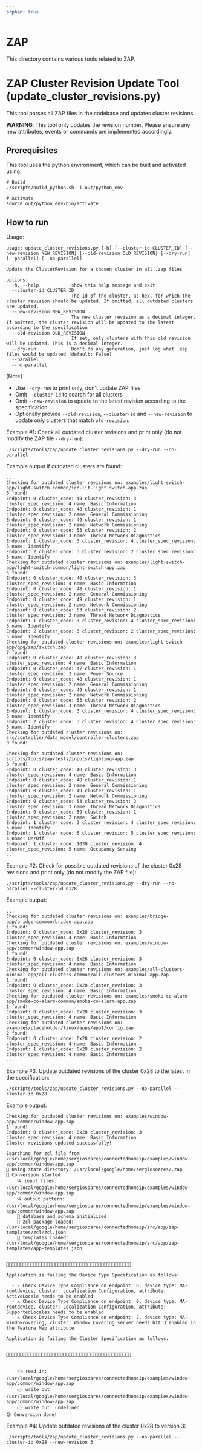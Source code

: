```yaml
---
orphan: true
---
```


# ZAP

This directory contains various tools related to ZAP.

# ZAP Cluster Revision Update Tool (update_cluster_revisions.py)

This tool parses all ZAP files in the codebase and updates cluster revisions.

**WARNING**: This tool only updates the revision number. Please ensure any new
attributes, events or commands are implemented accordingly.

## Prerequisites

This tool uses the python environment, which can be built and activated using:

```
# Build
./scripts/build_python.sh -i out/python_env

# Activate
source out/python_env/bin/activate
```

## How to run

Usage:

```
usage: update_cluster_revisions.py [-h] [--cluster-id CLUSTER_ID] [--new-revision NEW_REVISION] [--old-revision OLD_REVISION] [--dry-run] [--parallel] [--no-parallel]

Update the ClusterRevision for a chosen cluster in all .zap files

options:
  -h, --help            show this help message and exit
  --cluster-id CLUSTER_ID
                        The id of the cluster, as hex, for which the cluster revision should be updated. If omitted, all outdated clusters are updated.
  --new-revision NEW_REVISION
                        The new cluster revision as a decimal integer. If omitted, the cluster revision will be updated to the latest according to the specification
  --old-revision OLD_REVISION
                        If set, only clusters with this old revision will be updated. This is a decimal integer.
  --dry-run             Don't do any generation, just log what .zap files would be updated (default: False)
  --parallel
  --no-parallel
```

[Note]

-   Use `--dry-run` to print only, don't update ZAP files
-   Omit `--cluster-id` to search for all clusters
-   Omit `--new-revision` to update to the latest revision according to the
    specification
-   Optionally provide `--old-revision`, `--cluster-id` and `--new-revision` to
    update only clusters that match `old-revision`.

Example #1: Check all outdated cluster revisions and print only (do not modify
the ZAP file `--dry-run`):

```
./scripts/tools/zap/update_cluster_revisions.py --dry-run --no-parallel
```

Example output if outdated clusters are found:

```
...
Checking for outdated cluster revisions on: examples/light-switch-app/light-switch-common/icd-lit-light-switch-app.zap
6 found!
Endpoint: 0 cluster_code: 40 cluster_revision: 3 cluster_spec_revision: 4 name: Basic Information
Endpoint: 0 cluster_code: 48 cluster_revision: 1 cluster_spec_revision: 2 name: General Commissioning
Endpoint: 0 cluster_code: 49 cluster_revision: 1 cluster_spec_revision: 2 name: Network Commissioning
Endpoint: 0 cluster_code: 53 cluster_revision: 2 cluster_spec_revision: 3 name: Thread Network Diagnostics
Endpoint: 1 cluster_code: 3 cluster_revision: 4 cluster_spec_revision: 5 name: Identify
Endpoint: 2 cluster_code: 3 cluster_revision: 2 cluster_spec_revision: 5 name: Identify
Checking for outdated cluster revisions on: examples/light-switch-app/light-switch-common/light-switch-app.zap
6 found!
Endpoint: 0 cluster_code: 40 cluster_revision: 3 cluster_spec_revision: 4 name: Basic Information
Endpoint: 0 cluster_code: 48 cluster_revision: 1 cluster_spec_revision: 2 name: General Commissioning
Endpoint: 0 cluster_code: 49 cluster_revision: 1 cluster_spec_revision: 2 name: Network Commissioning
Endpoint: 0 cluster_code: 53 cluster_revision: 2 cluster_spec_revision: 3 name: Thread Network Diagnostics
Endpoint: 1 cluster_code: 3 cluster_revision: 4 cluster_spec_revision: 5 name: Identify
Endpoint: 2 cluster_code: 3 cluster_revision: 2 cluster_spec_revision: 5 name: Identify
Checking for outdated cluster revisions on: examples/light-switch-app/qpg/zap/switch.zap
7 found!
Endpoint: 0 cluster_code: 40 cluster_revision: 3 cluster_spec_revision: 4 name: Basic Information
Endpoint: 0 cluster_code: 47 cluster_revision: 1 cluster_spec_revision: 3 name: Power Source
Endpoint: 0 cluster_code: 48 cluster_revision: 1 cluster_spec_revision: 2 name: General Commissioning
Endpoint: 0 cluster_code: 49 cluster_revision: 1 cluster_spec_revision: 2 name: Network Commissioning
Endpoint: 0 cluster_code: 53 cluster_revision: 2 cluster_spec_revision: 3 name: Thread Network Diagnostics
Endpoint: 1 cluster_code: 3 cluster_revision: 4 cluster_spec_revision: 5 name: Identify
Endpoint: 2 cluster_code: 3 cluster_revision: 4 cluster_spec_revision: 5 name: Identify
Checking for outdated cluster revisions on: src/controller/data_model/controller-clusters.zap
0 found!

Checking for outdated cluster revisions on: scripts/tools/zap/tests/inputs/lighting-app.zap
8 found!
Endpoint: 0 cluster_code: 40 cluster_revision: 3 cluster_spec_revision: 4 name: Basic Information
Endpoint: 0 cluster_code: 48 cluster_revision: 1 cluster_spec_revision: 2 name: General Commissioning
Endpoint: 0 cluster_code: 49 cluster_revision: 1 cluster_spec_revision: 2 name: Network Commissioning
Endpoint: 0 cluster_code: 53 cluster_revision: 2 cluster_spec_revision: 3 name: Thread Network Diagnostics
Endpoint: 0 cluster_code: 59 cluster_revision: 1 cluster_spec_revision: 2 name: Switch
Endpoint: 1 cluster_code: 3 cluster_revision: 4 cluster_spec_revision: 5 name: Identify
Endpoint: 1 cluster_code: 6 cluster_revision: 5 cluster_spec_revision: 6 name: On/Off
Endpoint: 1 cluster_code: 1030 cluster_revision: 4 cluster_spec_revision: 5 name: Occupancy Sensing
...
```

Example #2: Check for possible outdated revisions of the cluster 0x28 revisions
and print only (do not modify the ZAP file):

```
./scripts/tools/zap/update_cluster_revisions.py --dry-run --no-parallel --cluster-id 0x28
```

Example output:

```
...
Checking for outdated cluster revisions on: examples/bridge-app/bridge-common/bridge-app.zap
1 found!
Endpoint: 0 cluster_code: 0x28 cluster_revision: 3 cluster_spec_revision: 4 name: Basic Information
Checking for outdated cluster revisions on: examples/window-app/common/window-app.zap
1 found!
Endpoint: 0 cluster_code: 0x28 cluster_revision: 3 cluster_spec_revision: 4 name: Basic Information
Checking for outdated cluster revisions on: examples/all-clusters-minimal-app/all-clusters-common/all-clusters-minimal-app.zap
1 found!
Endpoint: 0 cluster_code: 0x28 cluster_revision: 3 cluster_spec_revision: 4 name: Basic Information
Checking for outdated cluster revisions on: examples/smoke-co-alarm-app/smoke-co-alarm-common/smoke-co-alarm-app.zap
1 found!
Endpoint: 0 cluster_code: 0x28 cluster_revision: 3 cluster_spec_revision: 4 name: Basic Information
Checking for outdated cluster revisions on: examples/placeholder/linux/apps/app1/config.zap
2 found!
Endpoint: 0 cluster_code: 0x28 cluster_revision: 2 cluster_spec_revision: 4 name: Basic Information
Endpoint: 1 cluster_code: 0x28 cluster_revision: 2 cluster_spec_revision: 4 name: Basic Information
...
```

Example #3: Update outdated revisions of the cluster 0x28 to the latest in the
specification:

```
./scripts/tools/zap/update_cluster_revisions.py --no-parallel --cluster-id 0x28
```

Example output:

```
Checking for outdated cluster revisions on: examples/window-app/common/window-app.zap
1 found!
Endpoint: 0 cluster_code: 0x28 cluster_revision: 3 cluster_spec_revision: 4 name: Basic Information
Cluster revisions updated successfully!

Searching for zcl file from /usr/local/google/home/sergiosoares/connectedhomeip/examples/window-app/common/window-app.zap
🔧 Using state directory: /usr/local/google/home/sergiosoares/.zap
🤖 Conversion started
    🔍 input files: /usr/local/google/home/sergiosoares/connectedhomeip/examples/window-app/common/window-app.zap
    🔍 output pattern: /usr/local/google/home/sergiosoares/connectedhomeip/examples/window-app/common/window-app.zap
    🐝 database and schema initialized
    🐝 zcl package loaded: /usr/local/google/home/sergiosoares/connectedhomeip/src/app/zap-templates/zcl/zcl.json
    🐝 templates loaded: /usr/local/google/home/sergiosoares/connectedhomeip/src/app/zap-templates/app-templates.json


🚨🚨🚨🚨🚨🚨🚨🚨🚨🚨🚨🚨🚨🚨🚨🚨🚨🚨🚨🚨🚨🚨🚨🚨🚨🚨🚨🚨🚨🚨🚨🚨🚨🚨🚨🚨🚨🚨🚨🚨🚨🚨🚨🚨🚨🚨

Application is failing the Device Type Specification as follows:

  - ⚠ Check Device Type Compliance on endpoint: 0, device type: MA-rootdevice, cluster: Localization Configuration, attribute: ActiveLocale needs to be enabled
  - ⚠ Check Device Type Compliance on endpoint: 0, device type: MA-rootdevice, cluster: Localization Configuration, attribute: SupportedLocales needs to be enabled
  - ⚠ Check Device Type Compliance on endpoint: 2, device type: MA-windowcovering, cluster: Window Covering server needs bit 3 enabled in the Feature Map attribute

Application is failing the Cluster Specification as follows:


🚨🚨🚨🚨🚨🚨🚨🚨🚨🚨🚨🚨🚨🚨🚨🚨🚨🚨🚨🚨🚨🚨🚨🚨🚨🚨🚨🚨🚨🚨🚨🚨🚨🚨🚨🚨🚨🚨🚨🚨🚨🚨🚨🚨🚨🚨


    👈 read in: /usr/local/google/home/sergiosoares/connectedhomeip/examples/window-app/common/window-app.zap
    👉 write out: /usr/local/google/home/sergiosoares/connectedhomeip/examples/window-app/common/window-app.zap
    👉 write out: undefined
😎 Conversion done!
```

Example #4: Update outdated revisions of the cluster 0x28 to version 3:

```
./scripts/tools/zap/update_cluster_revisions.py --no-parallel --cluster-id 0x28 --new-revision 3
```
